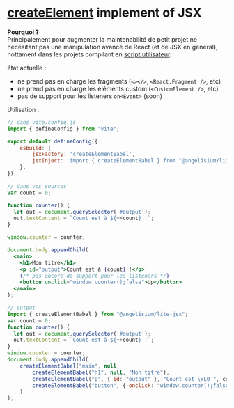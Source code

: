 # [createElement][index] implement of JSX

**Pourquoi ?**   
Principalement pour augmenter la maintenabilité de petit projet ne nécésitant
pas une manipulation avancé de React (et de JSX en général), nottament dans les
projets compilant en [script utilisateur][userscript].


état actuelle :
 - ne prend pas en charge les fragments (`<></>`, `<React.Fragment />`, etc)
 - ne prend pas en charge les éléments custom (`<CustomElement />`, etc)
 - pas de support pour les listeners `on<Event>` (soon)

Utilisation :

```js
// dans vite.config.js
import { defineConfig } from "vite";

export default defineConfig({
	esbuild: {
		jsxFactory: 'createElementBabel',
		jsxInject: 'import { createElementBabel } from "@angelisium/lite-jsx";'
	},
});
```

```jsx
// dans vos sources
var count = 0;

function counter() {
  let out = document.querySelector('#output');
  out.textContent = `Count est à ${++count} !`;
}

window.counter = counter;

document.body.appendChild(
  <main>
    <h1>Mon titre</h1>
    <p id="output">Count est à {count} !</p>
    {/* pas encore de support pour les listeners */}
    <button onclick="window.counter();false">Up</button>
  </main>
);

// output
import { createElementBabel } from "@angelisium/lite-jsx";
var count = 0;
function counter() {
  let out = document.querySelector('#output');
  out.textContent = `Count est à ${++count} !`;
}
window.counter = counter;
document.body.appendChild(
	createElementBabel("main", null,
		createElementBabel("h1", null, "Mon titre"),
		createElementBabel("p", { id: "output" }, "Count est \xE0 ", count, " !"),
		createElementBabel("button", { onclick: "window.counter();false" }, "Up")
	)
);
```

[index]: ./source/index.js
[userscript]: https://en.wikipedia.org/wiki/Userscript